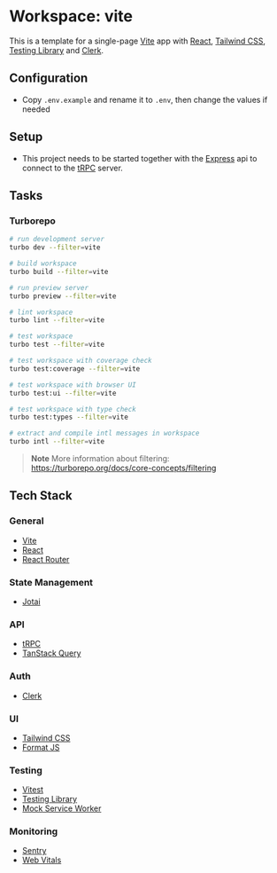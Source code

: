 # Workspace: vite

This is a template for a single-page [Vite](https://vitejs.dev) app with [React](https://reactjs.org), [Tailwind CSS](https://tailwindcss.com), [Testing Library](https://testing-library.com) and [Clerk](https://clerk.com).

## Configuration

- Copy `.env.example` and rename it to `.env`, then change the values if needed

## Setup

- This project needs to be started together with the [Express](../express/README.md) api to connect to the [tRPC](https://trpc.io) server.

## Tasks

### Turborepo

```sh
# run development server
turbo dev --filter=vite

# build workspace
turbo build --filter=vite

# run preview server
turbo preview --filter=vite

# lint workspace
turbo lint --filter=vite

# test workspace
turbo test --filter=vite

# test workspace with coverage check
turbo test:coverage --filter=vite

# test workspace with browser UI
turbo test:ui --filter=vite

# test workspace with type check
turbo test:types --filter=vite

# extract and compile intl messages in workspace
turbo intl --filter=vite
```

> **Note**
> More information about filtering: https://turborepo.org/docs/core-concepts/filtering

## Tech Stack

### General

- [Vite](https://vitejs.dev)
- [React](https://reactjs.org)
- [React Router](https://reactrouter.com)

### State Management

- [Jotai](https://jotai.pmnd.rs)

### API

- [tRPC](https://trpc.io)
- [TanStack Query](https://tanstack.com/query)

### Auth

- [Clerk](https://clerk.com)

### UI

- [Tailwind CSS](https://tailwindcss.com)
- [Format JS](https://formatjs.io)

### Testing

- [Vitest](https://vitest.dev)
- [Testing Library](https://testing-library.com)
- [Mock Service Worker](https://mswjs.io)

### Monitoring

- [Sentry](https://sentry.io)
- [Web Vitals](https://github.com/GoogleChrome/web-vitals)
